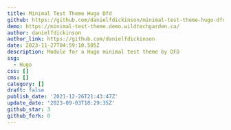 ```yaml
---
title: Minimal Test Theme Hugo Dfd
github: https://github.com/danielfdickinson/minimal-test-theme-hugo-dfd
demo: https://minimal-test-theme.demo.wildtechgarden.ca/
author: danielfdickinson
author_link: https://github.com/danielfdickinson
date: 2023-11-27T04:59:10.505Z
description: Module for a Hugo minimal test theme by DFD
ssg:
  - Hugo
css: []
cms: []
category: []
draft: false
publish_date: '2021-12-26T21:43:47Z'
update_date: '2023-09-03T18:29:35Z'
github_star: 3
github_fork: 0
---
```

